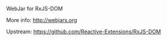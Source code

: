WebJar for RxJS-DOM

More info: http://webjars.org

Upstream: https://github.com/Reactive-Extensions/RxJS-DOM
